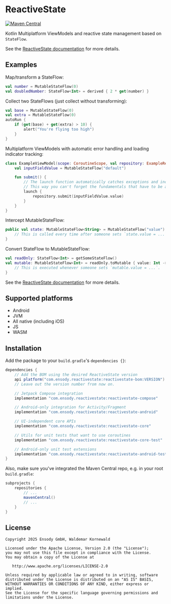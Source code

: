 # ReactiveState

[![Maven Central](https://img.shields.io/maven-central/v/com.ensody.reactivestate/reactivestate-core)](https://central.sonatype.com/artifact/com.ensody.reactivestate/reactivestate-core-android)

Kotlin Multiplatform ViewModels and reactive state management based on `StateFlow`.

See the [ReactiveState documentation](https://ensody.github.io/ReactiveState-Kotlin/) for more details.

## Examples

Map/transform a StateFlow:

```kotlin
val number = MutableStateFlow(0)
val doubledNumber: StateFlow<Int> = derived { 2 * get(number) }
```

Collect two StateFlows (just collect without transforming):

```kotlin
val base = MutableStateFlow(0)
val extra = MutableStateFlow(0)
autoRun {
    if (get(base) + get(extra) > 10) {
        alert("You're flying too high")
    }
}
```

Multiplatform ViewModels with automatic error handling and loading indicator tracking:

```kotlin
class ExampleViewModel(scope: CoroutineScope, val repository: ExampleRepository) : ReactiveViewModel(scope) {
    val inputFieldValue = MutableStateFlow("default")

    fun submit() {
        // The launch function automatically catches exceptions and increments/decrements the loading indicator.
        // This way you can't forget the fundamentals that have to be always handled correctly.
        launch {
            repository.submit(inputFieldValue.value)
        }
    }
}
```

Intercept MutableStateFlow:

```kotlin
public val state: MutableStateFlow<String> = MutableStateFlow("value").afterUpdate {
    // This is called every time after someone sets `state.value = ...`
}
```

Convert StateFlow to MutableStateFlow:

```kotlin
val readOnly: StateFlow<Int> = getSomeStateFlow()
val mutable: MutableStateFlow<Int> = readOnly.toMutable { value: Int ->
    // This is executed whenever someone sets `mutable.value = ...`.
}
```

See the [ReactiveState documentation](https://ensody.github.io/ReactiveState-Kotlin/) for more details.

## Supported platforms

* Android
* JVM
* All native (including iOS)
* JS
* WASM

## Installation

Add the package to your `build.gradle`'s `dependencies {}`:

```groovy
dependencies {
    // Add the BOM using the desired ReactiveState version
    api platform("com.ensody.reactivestate:reactivestate-bom:VERSION")
    // Leave out the version number from now on.

    // Jetpack Compose integration
    implementation "com.ensody.reactivestate:reactivestate-compose"

    // Android-only integration for Activity/Fragment
    implementation "com.ensody.reactivestate:reactivestate-android"

    // UI-independent core APIs
    implementation "com.ensody.reactivestate:reactivestate-core"

    // Utils for unit tests that want to use coroutines
    implementation "com.ensody.reactivestate:reactivestate-core-test"

    // Android-only unit test extensions
    implementation "com.ensody.reactivestate:reactivestate-android-test"
}
```

Also, make sure you've integrated the Maven Central repo, e.g. in your root `build.gradle`:

```groovy
subprojects {
    repositories {
        // ...
        mavenCentral()
        // ...
    }
}
```

## License

```
Copyright 2025 Ensody GmbH, Waldemar Kornewald

Licensed under the Apache License, Version 2.0 (the "License");
you may not use this file except in compliance with the License.
You may obtain a copy of the License at

   http://www.apache.org/licenses/LICENSE-2.0

Unless required by applicable law or agreed to in writing, software
distributed under the License is distributed on an "AS IS" BASIS,
WITHOUT WARRANTIES OR CONDITIONS OF ANY KIND, either express or implied.
See the License for the specific language governing permissions and
limitations under the License.
```
